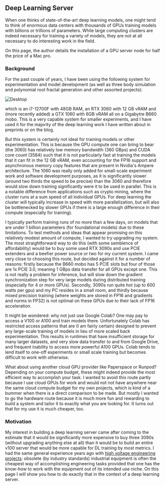 ## Deep Learning Server

When one thinks of state-of-the-art deep learning models, one might tend to think of enormous data centers with thousands of GPUs training models with billions or trillions of parameters. While large computing clusters are indeed necessary for training a variety of models, they are not at all necessary to do interesting work in the field.

On this page, the author details the installation of a GPU server node for half the price of a Mac pro.

### Background

For the past couple of years, I have been using the following system for experimentation and model development (as well as three body simulation and polynomial root fractal generation and other assorted projects): 

![Desktop]({{https://blbadger.github.io}}/server_setup/desktop.png)

which is an i7-12700F with 48GB RAM, an RTX 3060 with 12 GB vRAM and (more recently added) a GTX 1060 with 6GB vRAM all on a Gigabytre B660 mobo. This is a very capable system for smaller experiments, and I have used it for the majority of the deep learning work I have written about in preprints or on the blog.

But this system is certainly not ideal for training models or other experimentation. This is because the GPU compute one can bring to bear (the 3060) has relatively low memory bandwidth (360 GBps) and CUDA core count (3584) such that it is not particularly fast at training the models that it can fit in the 12 GB vRAM, even accounting for the FP16 support and asynchronous memory copy features that are present in Nvidia's Ampere architecture. The 1060 was really only added for small-scale experiment work and software development purposes, as it is significantly slower (around two thirds the speed to be precise) than the 3060 and therefore would slow down training significantly were it to be used in parallel. This is a notable difference from applications such as crypto mining, where the cluster runs at a sum speed of all individual GPUs. For deep learning the cluster will typically increase in speed with more parallelization, but will also be bottlenecked by slower GPUs if there is a large enough difference in their compute (especially for training).

I typically perform training runs of no more than a few days, on models that are under 1 billion parameters (for foundational models) due to these limitations. To test methods and ideas that appear promising on this relatively modest amount of compute, I wanted to try upgrading my system. The most straightforward way to do this (with some semblence of affordability) would be to buy some used RTX 3090s and use PCIE extenders and a beefier power source or two for my current system. I came very close to choosing this route, but decided against it for a number of reasons: firstly because the B660 mobo has 5 PCIE slots but four of those are 1x PCIE 3.0, meaning 1 GBps data transfer for all GPUs except one. This is not really a problem for inference, but will slow down the gradient synchronization step for very large models during distributed training (especially for 4 or more GPUs). Secondly, 3090s run quite hot (up to 600 watts per gpu) and my PC resides in a small room, and thirdly because mixed precision training (where weights are stored in FP16 and gradients and norms in FP32) is not optimal on these GPUs due to their lack of FP16 acceleration.

It might be wondered: why not just use Google Colab? One may pay to access a V100 or A100 and train models there. Unfortunately Colab has restricted access patterns that are (I am fairly certain) designed to prevent any large-scale training of models in lieu of more scaled back experimentation. This results in runtimes that have insufficient storage for many larger datasets, and very slow data transfer to and from Google Drive, and frequent inability to access more powerful A100 GPUs. Colab tends to lend itself to one-off experiments or small scale training but becomes difficult to work with otherwise.

What about using another cloud GPU provider like Paperspace or Runpod? Depending on your compute budget, these might indeed provide the most efficient way to accomplish your task. I wanted to avoid this route partly because I use cloud GPUs for work and would not not have anywhere near the same cloud compute budget for my own projects, which is kind of a bummer when there is a direct comparison to be made. But mostly I wanted to go the hardware route because it is much more fun and rewarding to build a system and tailor it to exactly what you are looking for. It turns out that for my use it is much cheaper, too.

### Motivation

My interest in building a deep learning server came after coming to the estimate that it would be significantly more expensive to buy three 3090s (without upgrading anything else at all) than it would be to build an entire v100 server that would be more capable for DL training by most metrics. I had the same general experience years ago with [high voltage engineering projects](https://blbadger.github.io/#high-voltage): obsolete (by industry standards) industrial equipment is often the cheapest way of accomplishing engineering tasks provided that one has the know-how to work with the equipment out of its intended use niche. On this page I will show you how to do exactly that in the context of a deep learning server.

### 












